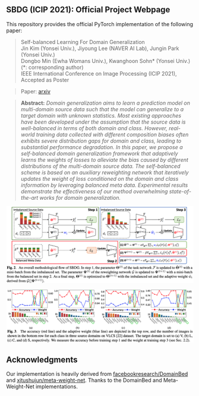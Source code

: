 ## SBDG (ICIP 2021): Official Project Webpage
This repository provides the official PyTorch implementation of the following paper:
> Self-balanced Learning For Domain Generalization<br>
> Jin Kim (Yonsei Univ.), Jiyoung Lee (NAVER AI Lab), Jungin Park (Yonsei Univ.)<br>
> Dongbo Min (Ewha Womans Univ.), Kwanghoon Sohn* (Yonsei Univ.) (*: corresponding author)<br>
> IEEE International Conference on Image Processing (ICIP 2021), Accepted as Poster<br>

> Paper: [arxiv](https://arxiv.org/abs/2108.13597)<br>

> **Abstract:** 
*Domain generalization aims to learn a prediction model on multi-domain source data such that the model can generalize to a target domain with unknown statistics. Most existing approaches have been developed under the assumption that the source data is well-balanced in terms of both domain and class. However, real-world training data collected with different composition biases often exhibits severe distribution gaps for domain and class, leading to substantial performance degradation. In this paper, we propose a self-balanced domain generalization framework that adaptively learns the weights of losses to alleviate the bias caused by different distributions of the multi-domain source data. The self-balanced scheme is based on an auxiliary reweighting network that iteratively updates the weight of loss conditioned on the domain and class information by leveraging balanced meta data. Experimental results demonstrate the effectiveness of our method overwhelming state-of-the-art works for domain generalization.*<br>

<p align="center">
  <img src="imgs/fig2.png" />
</p>

<p align="center">
  <img src="imgs/fig3.png" />
</p>


## Acknowledgments
Our implementation is heavily derived from [facebookresearch/DomainBed](https://github.com/facebookresearch/DomainBed) and [xjtushujun/meta-weight-net](https://github.com/xjtushujun/meta-weight-net).
Thanks to the DomainBed and Meta-Weight-Net implementations.
